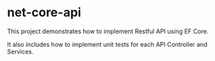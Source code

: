 # net-core-api
This project demonstrates how to implement Restful API using EF Core. 

It also includes how to implement unit tests for each API Controller and Services. 
